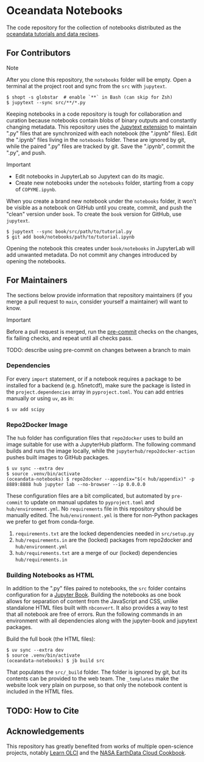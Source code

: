 # Oceandata Notebooks

The code repository for the collection of notebooks distributed as
the [oceandata tutorials and data recipes][tutorials].

## For Contributors

> [!Note]
> After you clone this repository, the `notebooks` folder will be empty. Open a
> terminal at the project root and sync from the `src` with `jupytext`.

```shell
$ shopt -s globstar  # enable `**` in Bash (can skip for Zsh)
$ jupytext --sync src/**/*.py
```

Keeping notebooks in a code repository is tough for collaboration and curation
because notebooks contain blobs of binary outputs and constantly changing metadata.
This repository uses the [Jupytext extension][jupytext] to maintain ".py" files that are
synchronized with each notebook (the ".ipynb" files). Edit the ".ipynb" files living
in the `notebooks` folder. These are ignored by git, while the paired ".py" files are
tracked by git. Save the ".ipynb", commit the ".py", and push.

> [!IMPORTANT]
> - Edit notebooks in JupyterLab so Jupytext can do its magic.
> - Create new notebooks under the `notebooks` folder, starting from a copy of `COPYME.ipynb`.

When you create a brand new notebook under the `notebooks` folder, it won't be visible
as a notebook on GitHub until you create, commit, and push the "clean" version under `book`.
To create the `book` version for GitHub, use `jupytext`.
```shell
$ jupytext --sync book/src/path/to/tutorial.py
$ git add book/notebooks/path/to/tutorial.ipynb
```
Opening the notebook this creates under `book/notebooks` in JupyterLab will add unwanted
metadata. Do not commit any changes introduced by opening the notebooks.

## For Maintainers

The sections below provide information that repository maintainers (if you merge a pull
request to `main`, consider yourself a maintainer) will want to know.

> [!IMPORTANT]
> Before a pull request is merged, run the [pre-commit] checks on the changes, fix failing
> checks, and repeat until all checks pass.

TODO: describe using pre-commit on changes between a branch to main

### Dependencies

For every `import` statement, or if a notebook requires a package to be installed
for a backend (e.g. h5netcdf), make sure the package is listed in the `project.dependencies`
array in `pyproject.toml`. You can add entries manually or using `uv`, as in:
```shell
$ uv add scipy
```

### Repo2Docker Image

The `hub` folder has configuration files that `repo2docker` uses to build an image suitable
for use with a JupyterHub platform. The following command builds and runs the image locally,
while the `jupyterhub/repo2docker-action` pushes built images to GitHub packages.

```shell
$ uv sync --extra dev
$ source .venv/bin/activate
(oceandata-notebooks) $ repo2docker --appendix="$(< hub/appendix)" -p 8889:8888 hub jupyter lab --no-browser --ip 0.0.0.0
```

These configuration files are a bit complicated, but automated by `pre-commit` to update
on manual updates to `pyproject.toml` and `hub/environment.yml`. No `requirements`
file in this repository should be manually edited. The `hub/environment.yml` is there
for non-Python packages we prefer to get from conda-forge.
1. `requirements.txt` are the locked dependencies needed in `src/setup.py`
1. `hub/requirements.in` are the (locked) packages from repo2docker and `hub/environment.yml`
1. `hub/requirements.txt` are a merge of our (locked) dependencies `hub/requirements.in`

### Building Notebooks as HTML

In addition to the ".py" files paired to notebooks, the `src` folder contains configuration
for a [Jupyter Book][jb]. Building the notebooks as one book allows for separation of content
from the JavaScript and CSS, unlike standalone HTML files built with `nbconvert`. It also
provides a way to test that all notebook are free of errors. Run the following commands
in an environment with all dependencies along with the jupyter-book and jupytext packages.

Build the full book (the HTML files):
```shell
$ uv sync --extra dev
$ source .venv/bin/activate
(oceandata-notebooks) $ jb build src
```
That populates the `src/_build` folder. The folder is ignored by git, but its contents
can be provided to the web team. The `_templates` make the website look very plain on
purpose, so that only the notebook content is included in the HTML files.

## TODO: How to Cite

## Acknowledgements
This repository has greatly benefited from works of multiple open-science projects,
notably [Learn OLCI][learn-olci] and the [NASA EarthData Cloud Cookbook][cookbook].

[tutorials]: https://oceancolor.gsfc.nasa.gov/resources/docs/tutorials
[jupytext]: https://jupytext.readthedocs.io/
[jupyterlab]: https://jupyter.org
[jb]: https://jupyterbook.org
[learn-olci]: https://github.com/wekeo/learn-olci/blob/main/README.md
[cookbook]: https://nasa-openscapes.github.io/earthdata-cloud-cookbook
[pre-commit]: https://pre-commit.com/
